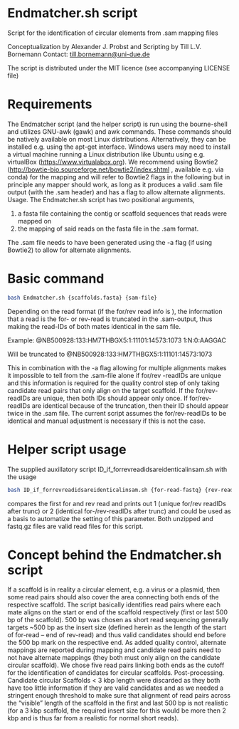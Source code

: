 # Endmatcher.sh script

Script for the identification of circular elements from .sam mapping files

Conceptualization by Alexander J. Probst and Scripting by Till L.V. Bornemann
Contact: till.bornemann@uni-due.de

The script is distributed under the MIT licence (see accompanying LICENSE file)

# Requirements
The Endmatcher script (and the helper script) is run using the bourne-shell and utilizes GNU-awk (gawk) and awk commands. These commands should be natively available on most Linux distributions. Alternatively, they can be installed e.g. using the apt-get interface. Windows users may need to install a virtual machine running a Linux distribution like Ubuntu using e.g. virtualBox (https://www.virtualabox.org). We recommend using Bowtie2 (http://bowtie-bio.sourceforge.net/bowtie2/index.shtml , available e.g. via conda) for the mapping and will refer to Bowtie2 flags in the following but in principle any mapper should work, as long as it produces a valid .sam file output (with the .sam header) and has a flag to allow alternate alignments.   
Usage. The Endmatcher.sh script has two positional arguments, 

1) a fasta file containing the contig or scaffold sequences that reads were mapped on
2) the mapping of said reads on the fasta file in the .sam format. 

The .sam file needs to have been generated using the -a flag (if using Bowtie2) to allow for alternate alignments.

# Basic command 

```bash
bash Endmatcher.sh {scaffolds.fasta} {sam-file}
```
Depending on the read format (if the for/rev read info is ), the information that a read is the for- or rev-read is truncated in the .sam-output, thus making the read-IDs of both mates identical in the sam file. 

Example:
@NB500928:133:HM7THBGX5:1:11101:14573:1073 1:N:0:AAGGAC 

Will be truncated to 
@NB500928:133:HM7THBGX5:1:11101:14573:1073

This in combination with the -a flag allowing for multiple alignments makes it impossible to tell from the .sam-file alone if for/rev -readIDs are unique and this information is required for the quality control step of only taking candidate read pairs that only align on the target scaffold. If the for/rev-readIDs are unique, then both IDs should appear only once. If for/rev-readIDs are identical because of the truncation, then their ID should appear twice in the .sam file. The current script assumes the for/rev-readIDs to be identical and manual adjustment is necessary if this is not the case. 

# Helper script usage

The supplied auxillatory script ID_if_forrevreadidsareidenticalinsam.sh with the usage

```bash
bash ID_if_forrevreadidsareidenticalinsam.sh {for-read-fastq} {rev-read-fastq}
```
compares the first for and rev read and prints out 1 (unique for/rev readIDs after trunc) or 2 (identical for-/rev-readIDs after trunc) and could be used as a basis to automatize the setting of this parameter. Both unzipped and fastq.gz files are valid read files for this script.

# Concept behind the Endmatcher.sh script

If a scaffold is in reality a circular element, e.g. a virus or a plasmid, then some read pairs should also cover the area connecting both ends of the respective scaffold. The script basically identifies read pairs where each mate aligns on the start or end of the scaffold respectively (first or last 500 bp of the scaffold). 500 bp was chosen as short read sequencing generally targets ~500 bp as the insert size (defined herein as the length of the start of for-read – end of rev-read) and thus valid candidates should end before the 500 bp mark on the respective end. As added quality control, alternate mappings are reported during mapping and candidate read pairs need to not have alternate mappings (they both must only align on the candidate circular scaffold). We chose five read pairs linking both ends as the cutoff for the identification of candidates for circular scaffolds.
Post-processing. Candidate circular Scaffolds < 3 kbp length were discarded as they both have too little information if they are valid candidates and as we needed a stringent enough threshold to make sure that alignment of read pairs across the “visible” length of the scaffold in the first and last 500 bp is not realistic (for a 3 kbp scaffold, the required insert size for this would be more then 2 kbp and is thus far from a realistic for normal short reads).


